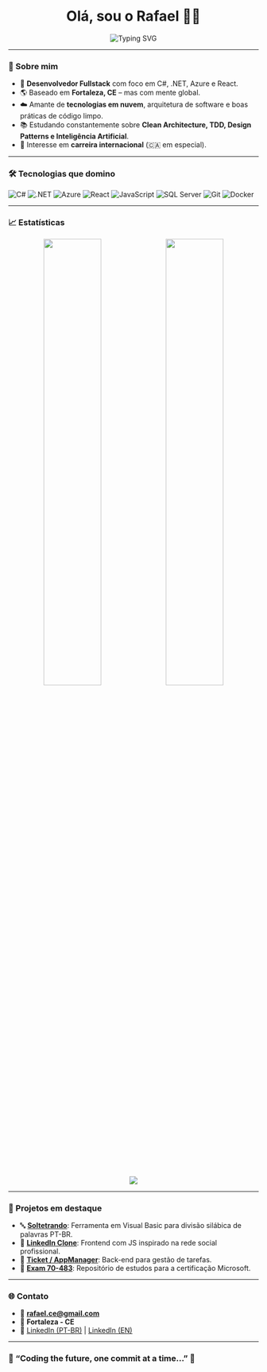 <h1 align="center">Olá, sou o Rafael 👨‍💻</h1>

<p align="center">
  <img src="https://readme-typing-svg.demolab.com?font=Fira+Code&pause=1000&center=true&width=435&lines=Fullstack+.NET+Developer;C%23+%7C+React+%7C+Azure+Enthusiast;Apaixonado+por+c%C3%B3digo+e+inova%C3%A7%C3%A3o+%F0%9F%9A%80" alt="Typing SVG" />
</p>

---

### 🚀 Sobre mim

- 🧠 **Desenvolvedor Fullstack** com foco em C#, .NET, Azure e React.
- 🌎 Baseado em **Fortaleza, CE** – mas com mente global.
- ☁️ Amante de **tecnologias em nuvem**, arquitetura de software e boas práticas de código limpo.
- 📚 Estudando constantemente sobre **Clean Architecture, TDD, Design Patterns e Inteligência Artificial**.
- 🎯 Interesse em **carreira internacional** (🇨🇦 em especial).

---

### 🛠️ Tecnologias que domino

![C#](https://img.shields.io/badge/C%23-239120?style=for-the-badge&logo=c-sharp&logoColor=white)
![.NET](https://img.shields.io/badge/.NET-512BD4?style=for-the-badge&logo=dotnet&logoColor=white)
![Azure](https://img.shields.io/badge/Azure-0089D6?style=for-the-badge&logo=microsoftazure&logoColor=white)
![React](https://img.shields.io/badge/React-20232A?style=for-the-badge&logo=react&logoColor=61DAFB)
![JavaScript](https://img.shields.io/badge/JavaScript-F0DB4F?style=for-the-badge&logo=javascript&logoColor=black)
![SQL Server](https://img.shields.io/badge/SQL%20Server-CC2927?style=for-the-badge&logo=microsoftsqlserver&logoColor=white)
![Git](https://img.shields.io/badge/Git-F05032?style=for-the-badge&logo=git&logoColor=white)
![Docker](https://img.shields.io/badge/Docker-2496ED?style=for-the-badge&logo=docker&logoColor=white)

---

### 📈 Estatísticas

<p align="center">
  <img width="48%" src="https://github-readme-stats.vercel.app/api?username=rafaelce&show_icons=true&theme=radical" />
  <img width="48%" src="https://github-readme-streak-stats.herokuapp.com/?user=rafaelce&theme=radical" />
</p>

<p align="center">
  <img src="https://github-readme-activity-graph.cyclic.app/graph?username=rafaelce&theme=github-compact" />
</p>

---

### 📌 Projetos em destaque

- 🔤 [**Soltetrando**](https://github.com/rafaelce/SolteRando): Ferramenta em Visual Basic para divisão silábica de palavras PT-BR.
- 🔗 [**LinkedIn Clone**](https://github.com/rafaelce/linkedin-clone): Frontend com JS inspirado na rede social profissional.
- 🎫 [**Ticket / AppManager**](https://github.com/rafaelce/ticket): Back-end para gestão de tarefas.
- 🧠 [**Exam 70-483**](https://github.com/rafaelce/Exam-70-483): Repositório de estudos para a certificação Microsoft.

---

### 🌐 Contato

- 📧 **rafael.ce@gmail.com**
- 📍 **Fortaleza - CE**
- 💼 [LinkedIn (PT-BR)](https://www.linkedin.com/in/seuperfil) | [LinkedIn (EN)](https://www.linkedin.com/in/yourprofile-en)  
<!-- atualize os links se quiser -->

---

### 🧠 “Coding the future, one commit at a time...” 🚀
